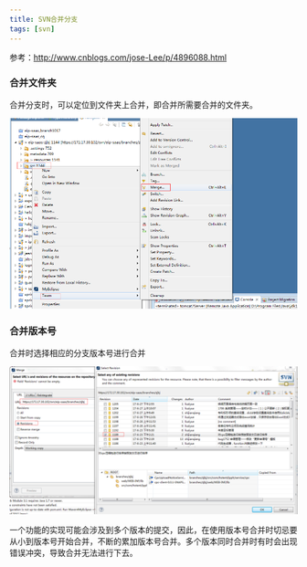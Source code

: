 ```yaml
---
title: SVN合并分支
tags: [svn]
---
```


参考：http://www.cnblogs.com/jose-Lee/p/4896088.html

### 合并文件夹

合并分支时，可以定位到文件夹上合并，即合并所需要合并的文件夹。

![](/images/tools/svn/merge/mergeflod.png)

### 合并版本号

合并时选择相应的分支版本号进行合并

![](/images/tools/svn/merge/mergerevision.png)

一个功能的实现可能会涉及到多个版本的提交，因此，在使用版本号合并时切忌要从小到版本号开始合并，不断的累加版本号合并。多个版本同时合并时有时会出现错误冲突，导致合并无法进行下去。
